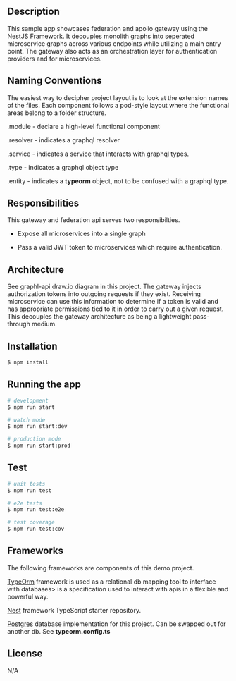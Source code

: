 ## Description

This sample app showcases federation and apollo gateway using the NestJS Framework. It decouples monolith graphs into seperated microservice graphs across various endpoints while utilizing a main entry point. The gateway also acts as an orchestration layer for authentication providers and for microservices.

## Naming Conventions
 
 The easiest way to decipher project layout is to look at the extension names of the files.  Each component follows a pod-style layout where the functional areas belong to a folder structure.

 .module - declare a high-level functional component

.resolver - indicates a graphql resolver

.service - indicates a service that interacts with graphql types.

.type - indicates a graphql object type

.entity - indicates a **typeorm** object, not to be confused with a graphql type.

## Responsibilities

This gateway and federation api serves two responsibilties. 

* Expose all microservices into a single graph

* Pass a valid JWT token to microservices which require authentication.

## Architecture

See graphl-api draw.io diagram in this project. The gateway injects authorization tokens into outgoing requests if they exist. Receiving microservice can use this information to determine if a token is valid and has appropriate permissions tied to it in order to carry out a given request. This decouples the gateway architecture as being a lightweight pass-through medium.


## Installation

```bash
$ npm install
```

## Running the app

```bash
# development
$ npm run start

# watch mode
$ npm run start:dev

# production mode
$ npm run start:prod
```

## Test

```bash
# unit tests
$ npm run test

# e2e tests
$ npm run test:e2e

# test coverage
$ npm run test:cov
```

## Frameworks

The following frameworks are components of this demo project.

[TypeOrm](https://github.com/typeorm/typeorm/blob/master/docs/select-query-builder.md) framework is used as a relational db mapping tool to interface with databases> is a specification used to interact with apis in a flexible and powerful way.

[Nest](https://github.com/nestjs/nest) framework TypeScript starter repository.

[Postgres](https://www.postgresql.org/) database implementation for this project. Can be swapped out for another db. See **typeorm.config.ts**

## License

 N/A
